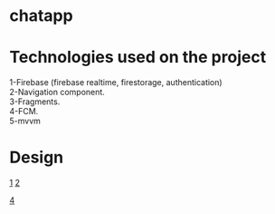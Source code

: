 # chatapp
# Technologies used on the project
1-Firebase (firebase realtime, firestorage, authentication)\
2-Navigation component.\
3-Fragments.\
4-FCM.\
5-mvvm
# Design
[1](https://user-images.githubusercontent.com/67799939/189491599-a8066868-b602-424c-af86-fd94b38dd490.jpg)
[2](https://user-images.githubusercontent.com/67799939/189491613-8854ebc4-d93f-4232-8e72-bd03000e40de.jpg)

[4](https://user-images.githubusercontent.com/67799939/189491632-f2ded065-eacc-4578-b8e8-7e22249cf3b4.jpg)

